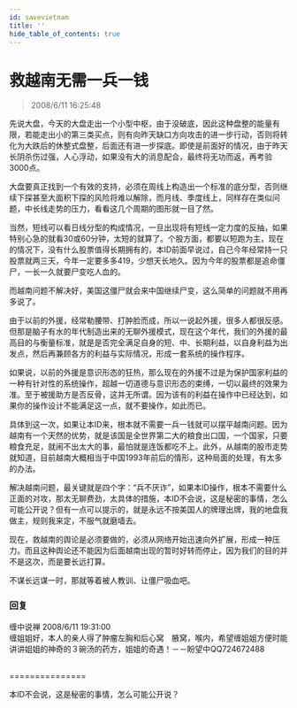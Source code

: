 ```yaml
---
id: savevietnam 
title: ''
hide_table_of_contents: true
---
```


# 救越南无需一兵一钱

> 2008/6/11 16:25:48

<div style={{color: '#660066', fontWeight: '500', fontSize: '18px'}}>

先说大盘，今天的大盘走出一个小型中枢，由于没破底，因此这种盘整的能量有限，若能走出小的第三类买点，则有向昨天缺口方向攻击的进一步行动，否则将转化为大跌后的休整式盘整，后面还有进一步探底。即使是前面好的情况，由于昨天长阴杀伤过强，人心浮动，如果没有大的消息配合，最终将无功而返，再考验3000点。

 

大盘要真正找到一个有效的支持，必须在周线上构造出一个标准的底分型，否则继续下探甚至大面积下探的风险将难以解除，而月线、季度线上，同样存在类似问题，中长线走势的压力，看看这几个周期的图形就一目了然。

 

当然，短线可以看日线分型的构成情况，一旦出现将有短线一定力度的反抽，如果特别心急的就看30或60分钟，太短的就算了。个股方面，都要以短跑为主，现在的情况下，没有什么股票值得长期拥有的，本ID前面早说过，自己今年经常持一只股票就两三天，今年一定要多多419，少想天长地久。因为今年的股票都是追命僵尸，一长一久就要尸变吃人血的。

</div>

<div style={{color: '#FF0000', fontWeight: '500', fontSize: '20px'}}>

而越南问题不解决好，美国这僵尸就会来中国继续尸变，这么简单的问题就不用再多说了。

 

由于以前的外援，经常勒腰带、打肿脸而成，所以一说起外援，很多人都很反感。但那是脑子有水的年代制造出来的无聊外援模式，现在这个年代，我们的外援的最高目的与衡量标准，就是是否完全满足自身的短、中、长期利益，以自身利益为出发点，然后再兼顾各方的利益与实际情况，形成一套系统的操作程序。

 

如果说，以前的外援是意识形态的狂热，那么现在的外援不过是为保护国家利益的一种有针对性的系统操作，超越一切道德与意识形态的束缚，一切以最终的效果为准。至于被援助方是否反骨，这并无所谓。因为该有的利益在操作中已经达到，如果你的操作设计不能满足这一点，就不要操作，如此而已。

 

具体到这一次，如果让本ID来，根本就不需要一兵一钱就可以摆平越南问题。因为越南有一个天然的优势，就是该国是全世界第二大的粮食出口国，一个国家，只要粮食充足，就闹不出太大的事，最怕就是连饭都吃不上。此外，从越南的股市走势就知道，目前越南大概相当于中国1993年前后的情形，这种局面的处理，有太多的办法。

 

解决越南问题，最关键就是四个字：“兵不厌诈”，如果本ID操作，根本不需要什么正面的对攻，那太无聊费劲，太具体的措施，本ID不会说，这是秘密的事情，怎么可能公开说？但有一点可以提示的，就是永远不按美国人的牌理出牌，我的地盘我做主，规则我来定，不服气就磨墙去。

 

现在，救越南的舆论是必须要做的，必须从网络开始迅速向外扩展，形成一种压力。而且这种舆论还不能因为后面越南出现的暂时好转而停止，因为我们的目的并不是这次，而是要长远打算。

 

不谋长远谋一时，那就等着被人教训、让僵尸吸血吧。

</div>

### 回复

<div class='blog-comment'>
<span class='blog-comment-chan'>缠中说禅</span> 2008/6/11 19:31:00<br/>
缠姐姐好，本人的亲人得了肿瘤左胸和后心窝　腋窝，喉内，希望缠姐姐方便时能讲讲姐姐的神奇的３碗汤的药方，姐姐的奇遇！－－盼望中QQ724672488 <br/><br/>

===============<br/>

本ID不会说，这是秘密的事情，怎么可能公开说？
</div>